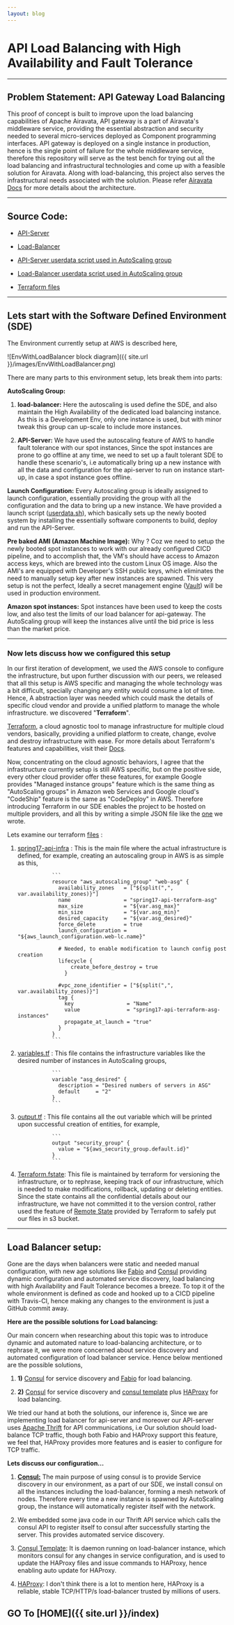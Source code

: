 ```yaml
---
layout: blog
---
```


# API Load Balancing with High Availability and Fault Tolerance

***

## Problem Statement: API Gateway Load Balancing

This proof of concept is built to improve upon the load balancing capabilities of Apache Airavata, API gateway is a part of Airavata's middleware service, providing the essential abstraction and security needed to several micro-services deployed as Component programming interfaces. API gateway is deployed on a single instance in production, hence is the single point of failure for the whole middleware service, therefore this repository will serve as the test bench for trying out all the load balancing and infrastructural technologies and come up with a feasible solution for Airavata. Along with load-balancing, this project also serves the infrastructural needs associated with the solution. Please refer [Airavata Docs](http://airavata.apache.org/learning.html) for more details about the architecture.

***

## Source Code:
  * [API-Server](https://github.com/airavata-courses/spring17-API-Server/tree/master)

  * [Load-Balancer](https://github.com/airavata-courses/spring17-API-Server/tree/loadBalancer)

  * [API-Server userdata script used in AutoScaling group](https://github.com/airavata-courses/spring17-API-Server/blob/master/build-scripts/userdata.sh)

  * [Load-Balancer userdata script used in AutoScaling group](https://github.com/airavata-courses/spring17-API-Server/blob/loadBalancer/build-scripts/userdata.sh)

  * [Terraform files](https://github.com/airavata-courses/spring17-API-Server/tree/master/build-scripts/terraform)

***

## Lets start with the Software Defined Environment (SDE)

The Environment currently setup at AWS is described here,

![EnvWithLoadBalancer block diagram]({{ site.url }}/images/EnvWithLoadBalancer.png)

There are many parts to this environment setup, lets break them into parts:

**AutoScaling Group:**

1. **load-balancer:** Here the autoscaling is used define the SDE, and also maintain the High Availability of the dedicated load balancing instance. As this is a Development Env, only one instance is used, but with minor tweak this group can up-scale to include more instances.

2. **API-Server:** We have used the autoscaling feature of AWS to handle fault tolerance with our spot instances, Since the spot instances are prone to go offline at any time, we need to set up a fault tolerant SDE to handle these scenario's, i.e automatically bring up a new instance with all the data and configuration for the api-server to run on instance start-up, in case a spot instance goes offline.

**Launch Configuration:** Every Autoscaling group is ideally assigned to launch configuration, essentially providing the group with all the configuration and the data to bring up a new instance. We have provided a launch script ([userdata.sh](https://github.com/airavata-courses/spring17-API-Server/blob/master/build-scripts/userdata.sh)), which basically sets up the newly booted system by installing the essentially software components to build, deploy and run the API-Server.

**Pre baked AMI (Amazon Machine Image):** Why ? Coz we need to setup the newly booted spot instances to work with our already configured CICD pipeline, and to accomplish that, the VM's should have access to Amazon access keys, which are brewed into the custom Linux OS image. Also the AMI's are equipped with Developer's SSH public keys, which eliminates the need to manually setup key after new instances are spawned. This very setup is not the perfect, Ideally a secret management engine ([Vault](https://www.vaultproject.io/)) will be used in production environment.

**Amazon spot instances:** Spot instances have been used to keep the costs low, and also test the limits of our load balancer for api-gateway. The AutoScaling group will keep the instances alive until the bid price is less than the market price.

***

### Now lets discuss how we configured this setup

In our first iteration of development, we used the AWS console to configure the infrastructure, but upon further discussion with our peers, we released that all this setup is AWS specific and managing the whole technology was a bit difficult, specially changing any entity would consume a lot of time. Hence, A abstraction layer was needed which could mask the details of specific cloud vendor and provide a unified platform to manage the whole infrastructure. we discovered "**Terraform**".

[Terraform](https://www.terraform.io/), a cloud agnostic tool to manage infrastructure for multiple cloud vendors, basically, providing a unified platform to create, change, evolve and destroy infrastructure with ease. For more details about Terraform's features and capabilities, visit their [Docs](https://www.terraform.io/docs/index.html).

Now, concentrating on the cloud agnostic behaviors, I agree that the infrastructure currently setup is still AWS specific, but on the positive side, every other cloud provider offer these features, for example Google provides "Managed instance groups" feature which is the same thing as "AutoScaling groups" in Amazon web Services and Google cloud's "CodeShip" feature is the same as "CodeDeploy" in AWS. Therefore introducing Terraform in our SDE enables the project to be hosted on multiple providers, and all this by writing a simple JSON file like the [one](https://github.com/airavata-courses/spring17-API-Server/blob/master/build-scripts/terraform/spring17-api-infra.tf) we wrote.

Lets examine our terraform [files](https://github.com/airavata-courses/spring17-API-Server/tree/master/build-scripts/terraform) :

1. [spring17-api-infra](https://github.com/airavata-courses/spring17-API-Server/blob/master/build-scripts/terraform/spring17-api-infra.tf) : This is the main file where the actual infrastructure is defined, for example, creating an autoscaling group in AWS is as simple as this,

                  ```
                  resource "aws_autoscaling_group" "web-asg" {
                    availability_zones   = ["${split(",", var.availability_zones)}"]
                    name                 = "spring17-api-terraform-asg"
                    max_size             = "${var.asg_max}"
                    min_size             = "${var.asg_min}"
                    desired_capacity     = "${var.asg_desired}"
                    force_delete         = true
                    launch_configuration = "${aws_launch_configuration.web-lc.name}"

                    # Needed, to enable modification to launch config post creation
                    lifecycle {
                        create_before_destroy = true
                      }

                    #vpc_zone_identifier = ["${split(",", var.availability_zones)}"]
                    tag {
                      key                 = "Name"
                      value               = "spring17-api-terraform-asg-instances"
                      propagate_at_launch = "true"
                    }
                  }
                  ```
2. [variables.tf](https://github.com/airavata-courses/spring17-API-Server/blob/master/build-scripts/terraform/variables.tf) : This file contains the infrastructure variables like the desired number of instances in AutoScaling groups,

                  ```
                  variable "asg_desired" {
                    description = "Desired numbers of servers in ASG"
                    default     = "2"
                  }
                  ```
3. [output.tf](https://github.com/airavata-courses/spring17-API-Server/blob/master/build-scripts/terraform/outputs.tf) : This file contains all the out variable which will be printed upon successful creation of entities, for example,

                  ```
                  output "security_group" {
                    value = "${aws_security_group.default.id}"
                  }
                  ```
4. [Terraform.fstate](https://www.terraform.io/docs/state/index.html): This file is maintained by terraform for versioning the infrastructure, or to rephrase, keeping track of our infrastructure, which is needed to make modifications, rollback, updating or deleting entities. Since the state contains all the confidential details about our infrastructure, we have not committed it to the version control, rather used the feature of [Remote State](https://www.terraform.io/docs/state/remote/index.html) provided by Terraform to safely put our files in s3 bucket.


***

## Load Balancer setup:

Gone are the days when balancers were static and needed manual configuration, with new age solutions like [Fabio](https://github.com/eBay/Fabio) and [Consul](https://github.com/hashicorp/consul) providing dynamic configuration and automated service discovery, load balancing with high Availability and Fault Tolerance becomes a breeze. To top it of the whole environment is defined as code and hooked up to a CICD pipeline with Travis-CI, hence making any changes to the environment is just a GitHub commit away.

**Here are the possible solutions for Load balancing:**

Our main concern when researching about this topic was to introduce dynamic and automated nature to load-balancing architecture, or to rephrase it, we were more concerned about service discovery and automated configuration of load balancer service. Hence below mentioned are the possible solutions,

   1. **1)** [Consul](https://www.consul.io/) for service discovery and [Fabio](https://github.com/eBay/fabio) for load balancing.

   2. **2)** [Consul](https://www.consul.io/) for service discovery and [consul template](https://github.com/hashicorp/consul-template) plus [HAProxy](http://www.haproxy.org/) for load balancing.

We tried our hand at both the solutions, our inference is, Since we are implementing load balancer for api-server and moreover our API-server uses [Apache Thrift](https://thrift.apache.org/) for API communications, i.e Our solution should load-balance TCP traffic, though both Fabio and HAProxy support this feature, we feel that, HAProxy provides more features and is easier to configure for TCP traffic.

**Lets discuss our configuration...**

1. [**Consul:**](https://github.com/hashicorp/consul) The main purpose of using consul is to provide Service discovery in our environment, as a part of our SDE, we install consul on all the instances including the load-balancer, forming a mesh network of nodes. Therefore every time a new instance is spawned by AutoScaling group, the instance will automatically register itself with the network.

2. We embedded some java code in our Thrift API service which calls the consul API to register itself to consul after successfully starting the server. This provides automated service discovery.

3. [Consul Template](https://github.com/hashicorp/consul-template): It is daemon running on load-balancer instance, which monitors consul for any changes in service configuration, and is used to update the HAProxy files and issue commands to HAProxy, hence enabling auto update for HAProxy.

4. [HAProxy](http://www.haproxy.org/): I don't think there is a lot to mention here, HAProxy is a reliable, stable TCP/HTTP/s load-balancer trusted by millions of users.

## GO To [HOME]({{ site.url }}/index)
